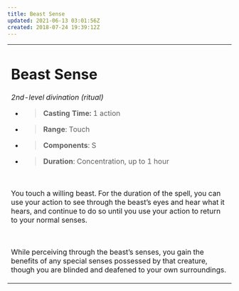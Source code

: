 ```yaml
---
title: Beast Sense
updated: 2021-06-13 03:01:56Z
created: 2018-07-24 19:39:12Z
---
```


<table><tbody><tr class="odd"><td><h1 id="beast-sense"><strong>Beast Sense</strong></h1><p><em>2nd-level divination (ritual)</em></p><ul><li><blockquote><p><strong>Casting Time:</strong> 1 action</p></blockquote></li><li><blockquote><p><strong>Range</strong>: Touch</p></blockquote></li><li><blockquote><p><strong>Components</strong>: S</p></blockquote></li><li><blockquote><p><strong>Duration</strong>: Concentration, up to 1 hour</p></blockquote></li></ul><p> </p><p>You touch a willing beast. For the duration of the spell, you can use your action to see through the beast’s eyes and hear what it hears, and continue to do so until you use your action to return to your normal senses.</p><p> </p><p>While perceiving through the beast’s senses, you gain the benefits of any special senses possessed by that creature, though you are blinded and deafened to your own surroundings.</p></td></tr></tbody></table>